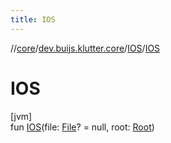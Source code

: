 ```yaml
---
title: IOS
---
```

//[core](../../../index.html)/[dev.buijs.klutter.core](../index.html)/[IOS](index.html)/[IOS](-i-o-s.html)



# IOS



[jvm]\
fun [IOS](-i-o-s.html)(file: [File](https://docs.oracle.com/javase/8/docs/api/java/io/File.html)? = null, root: [Root](../-root/index.html))




